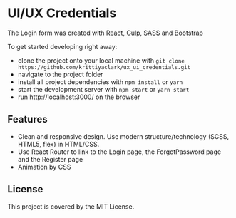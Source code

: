 # UI/UX Credentials

The Login form was created with [React](https://reactjs.org/), [Gulp](https://gulpjs.com/), [SASS](https://sass-lang.com/) and [Bootstrap](https://getbootstrap.com/)

To get started developing right away:

* clone the project onto your local machine with `git clone https://github.com/krittiyaclark/ux_ui_credentials.git`
* navigate to the project folder
* install all project dependencies with `npm install` or `yarn`
* start the development server with `npm start` or `yarn start`
* run http://localhost:3000/ on the browser

## Features

* Clean and responsive design. Use modern structure/technology (SCSS, HTML5, flex) in HTML/CSS.
* Use React Router to link to the Login page, the ForgotPassword page and the Register page
* Animation by CSS

## License

This project is covered by the MIT License.
